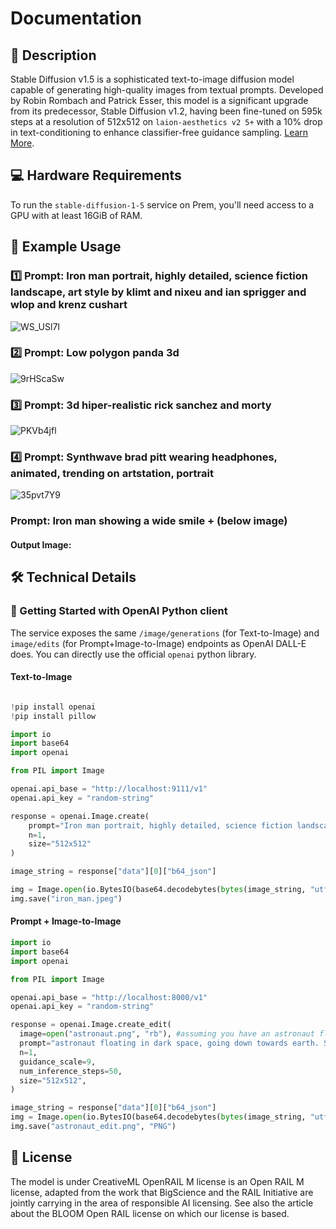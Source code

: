 # Documentation

## 📌 Description

Stable Diffusion v1.5 is a sophisticated text-to-image diffusion model capable of generating high-quality images from textual prompts. Developed by Robin Rombach and Patrick Esser, this model is a significant upgrade from its predecessor, Stable Diffusion v1.2, having been fine-tuned on 595k steps at a resolution of 512x512 on `laion-aesthetics v2 5+` with a 10% drop in text-conditioning to enhance classifier-free guidance sampling. <a href='https://github.com/runwayml/stable-diffusion' target='_blank'>Learn More</a>.

## 💻 Hardware Requirements

To run the `stable-diffusion-1-5` service on Prem, you'll need access to a GPU with at least 16GiB of RAM.

## 📒 Example Usage

### 1️⃣ Prompt: Iron man portrait, highly detailed, science fiction landscape, art style by klimt and nixeu and ian sprigger and wlop and krenz cushart

![WS_USl7I](https://github.com/premAI-io/prem-registry/assets/29598954/7c31ed10-620b-445c-a23d-c34e0fa92b43)

### 2️⃣ Prompt: Low polygon panda 3d

![9rHScaSw](https://github.com/premAI-io/prem-registry/assets/29598954/bafa9c5e-02dd-4a76-8c69-d739e508ad2d)

### 3️⃣ Prompt: 3d hiper-realistic rick sanchez and morty

![PKVb4jfl](https://github.com/premAI-io/prem-registry/assets/29598954/04223540-b736-4952-9aa4-87e08759cd7d)

### 4️⃣ Prompt: Synthwave brad pitt wearing headphones, animated, trending on artstation, portrait

![35pvt7Y9](https://github.com/premAI-io/prem-registry/assets/29598954/cd49a0c4-ec50-44a4-836a-7ea4964b361e)


### Prompt: Iron man showing a wide smile + (below image)

#### Output Image:



## 🛠️ Technical Details

### 🚀 Getting Started with OpenAI Python client

The service exposes the same `/image/generations` (for Text-to-Image) and `image/edits` (for Prompt+Image-to-Image) endpoints as OpenAI DALL-E does. You can directly use the official `openai` python library.

#### Text-to-Image

```python

!pip install openai
!pip install pillow

import io
import base64
import openai

from PIL import Image

openai.api_base = "http://localhost:9111/v1"
openai.api_key = "random-string"

response = openai.Image.create(
    prompt="Iron man portrait, highly detailed, science fiction landscape, art style by klimt and nixeu and ian sprigger and wlop and krenz cushart",
    n=1,
    size="512x512"
)

image_string = response["data"][0]["b64_json"]

img = Image.open(io.BytesIO(base64.decodebytes(bytes(image_string, "utf-8"))))
img.save("iron_man.jpeg")

```

#### Prompt + Image-to-Image

```python
import io
import base64
import openai

from PIL import Image

openai.api_base = "http://localhost:8000/v1"
openai.api_key = "random-string"

response = openai.Image.create_edit(
  image=open("astronaut.png", "rb"), #assuming you have an astronaut floating image
  prompt="astronaut floating in dark space, going down towards earth. Super high resolution, unreal engine, ultra realistic",
  n=1,
  guidance_scale=9,
  num_inference_steps=50,
  size="512x512",
)

image_string = response["data"][0]["b64_json"]
img = Image.open(io.BytesIO(base64.decodebytes(bytes(image_string, "utf-8"))))
img.save("astronaut_edit.png", "PNG")
```

## 📜 License

The model is under CreativeML OpenRAIL M license is an Open RAIL M license, adapted from the work that BigScience and the RAIL Initiative are jointly carrying in the area of responsible AI licensing. See also the article about the BLOOM Open RAIL license on which our license is based.
